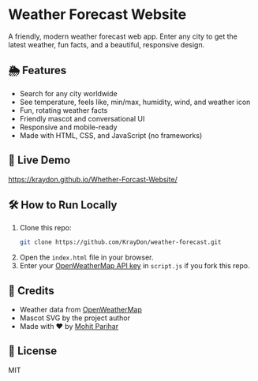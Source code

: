 # Weather Forecast Website

A friendly, modern weather forecast web app. Enter any city to get the latest weather, fun facts, and a beautiful, responsive design.

## 🌦️ Features
- Search for any city worldwide
- See temperature, feels like, min/max, humidity, wind, and weather icon
- Fun, rotating weather facts
- Friendly mascot and conversational UI
- Responsive and mobile-ready
- Made with HTML, CSS, and JavaScript (no frameworks)

## 🚀 Live Demo
https://kraydon.github.io/Whether-Forcast-Website/

## 🛠️ How to Run Locally
1. Clone this repo:
   ```bash
   git clone https://github.com/KrayDon/weather-forecast.git
   ```
2. Open the `index.html` file in your browser.
3. Enter your [OpenWeatherMap API key](https://openweathermap.org/api) in `script.js` if you fork this repo.

## 🙏 Credits
- Weather data from [OpenWeatherMap](https://openweathermap.org/)
- Mascot SVG by the project author
- Made with ❤️ by [Mohit Parihar](https://github.com/KrayDon)

## 📄 License
MIT

